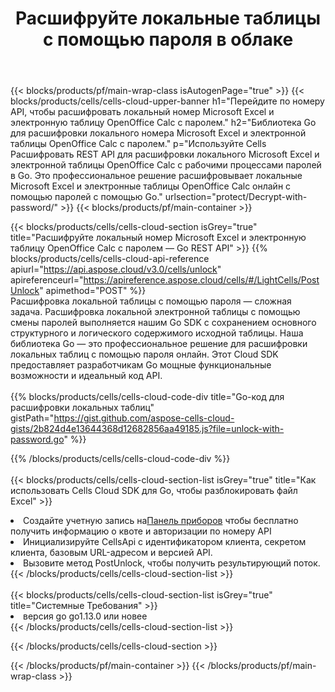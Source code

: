 ﻿---
title:  Расшифруйте локальные таблицы с помощью пароля в облаке
description:  Облачные API и SDK для Microsoft Excel и разблокировки OpenOffice Calc. Таблицы расшифровываются с помощью облака Cells API. SDK поддерживает различные языки разработки. К ним относятся Android, C#, Go, Java, NodeJS, Perl, PHP, Python, Ruby и Swift.
---
{{< blocks/products/pf/main-wrap-class isAutogenPage="true" >}}
{{< blocks/products/cells/cells-cloud-upper-banner h1="Перейдите по номеру API, чтобы расшифровать локальный номер Microsoft Excel и электронную таблицу OpenOffice Calc с паролем." h2="Библиотека Go для расшифровки локального номера Microsoft Excel и электронной таблицы OpenOffice Calc с паролем." p="Используйте Cells Расшифровать REST API для расшифровки локального Microsoft Excel и электронной таблицы OpenOffice Calc с рабочими процессами паролей в Go. Это профессиональное решение расшифровывает локальные Microsoft Excel и электронные таблицы OpenOffice Calc онлайн с помощью паролей с помощью Go." urlsection="protect/Decrypt-with-password/" >}}
{{< blocks/products/pf/main-container >}}

{{< blocks/products/cells/cells-cloud-section isGrey="true" title="Расшифруйте локальный номер Microsoft Excel и электронную таблицу OpenOffice Calc с паролем — Go REST API" >}}
{{% blocks/products/cells/cells-cloud-api-reference apiurl="https://api.aspose.cloud/v3.0/cells/unlock" apireferenceurl="https://apireference.aspose.cloud/cells/#/LightCells/PostUnlock" apimethod="POST" %}}
<br/>
Расшифровка локальной таблицы с помощью пароля — сложная задача. Расшифровка локальной электронной таблицы с помощью смены паролей выполняется нашим Go SDK с сохранением основного структурного и логического содержимого исходной таблицы. Наша библиотека Go — это профессиональное решение для расшифровки локальных таблиц с помощью пароля онлайн. Этот Cloud SDK предоставляет разработчикам Go мощные функциональные возможности и идеальный код API.
<br/>
<br/>
{{% blocks/products/cells/cells-cloud-code-div title="Go-код для расшифровки локальных таблиц" gistPath="https://gist.github.com/aspose-cells-cloud-gists/2b824d4e13644368d12682856aa49185.js?file=unlock-with-password.go" %}}
  
{{% /blocks/products/cells/cells-cloud-code-div %}}
<br/>
<br/>
{{< blocks/products/cells/cells-cloud-section-list isGrey="true" title="Как использовать Cells Cloud SDK для Go, чтобы разблокировать файл Excel" >}}
<li> Создайте учетную запись на<a href="https://dashboard.aspose.cloud/">Панель приборов</a> чтобы бесплатно получить информацию о квоте и авторизации по номеру API</li>
<li>Инициализируйте CellsApi с идентификатором клиента, секретом клиента, базовым URL-адресом и версией API.</li>
<li>Вызовите метод PostUnlock, чтобы получить результирующий поток.</li>
{{< /blocks/products/cells/cells-cloud-section-list >}}
<br/>
<br/>
{{< blocks/products/cells/cells-cloud-section-list isGrey="true" title="Системные Требования" >}}
<li>версия go go1.13.0 или новее</li>
{{< /blocks/products/cells/cells-cloud-section-list >}}

{{< /blocks/products/cells/cells-cloud-section >}}

{{< /blocks/products/pf/main-container >}}
{{< /blocks/products/pf/main-wrap-class >}}
